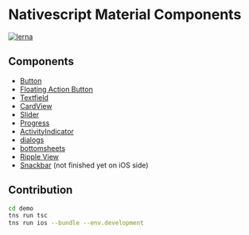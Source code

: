 # Nativescript Material Components

[![lerna](https://img.shields.io/badge/maintained%20with-lerna-cc00ff.svg)](https://lernajs.io/)

## Components

-   [Button](./packages/nativescript-material-button/README.md)
-   [Floating Action Button](./packages/nativescript-material-floatingactionbutton/README.md)
-   [Textfield](./packages/nativescript-material-textfield/README.md)
-   [CardView](./packages/nativescript-material-cardview/README.md)
-   [Slider](./packages/nativescript-material-slider/README.md)
-   [Progress](./packages/nativescript-material-progress/README.md)
-   [ActivityIndicator](./packages/nativescript-material-activityindicator/README.md)
-   [dialogs](./packages/nativescript-material-dialogs/README.md)
-   [bottomsheets](./packages/nativescript-material-bottomsheet/README.md)
-   [Ripple View](./packages/nativescript-material-ripple/README.md)
-   [Snackbar](./packages/nativescript-material-snackbar/README.md) (not finished yet on iOS side)

## Contribution

```bash
cd demo
tns run tsc
tns run ios --bundle --env.development
```
